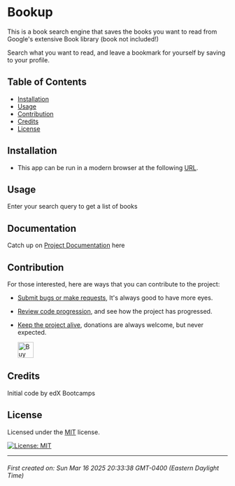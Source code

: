 # Bookup

This is a book search engine that saves the books you want to read from Google's extensive Book library (book not included!)

Search what you want to read, and leave a bookmark for yourself by saving to your profile. 



## Table of Contents

- [Installation](#installation)
- [Usage](#usage)
- [Contribution](#contribution)
- [Credits](#credits)
- [License](#license)





## Installation

* This app can be run in a modern browser at the following [URL](https://bookup-jvbi.onrender.com).





## Usage

Enter your search query to get a list of books




## Documentation

Catch up on [Project Documentation](https://github.com/artoftheniles/bookup/wiki) here




## Contribution

For those interested, here are ways that you can contribute to the project:

* [Submit bugs or make requests](https://github.com/artoftheniles/bookup/issues), It's always good to have more eyes.
* [Review code progression](https://github.com/artoftheniles/bookup/pulls), and see how the project has progressed.
* [Keep the project alive](https://ko-fi.com/artoftheniles#), donations are always welcome, but never expected.

    <a href='https://ko-fi.com/V7V116V0Z9' target='_blank'><img height='36' style='border:0px;height:36px;' src='https://storage.ko-fi.com/cdn/kofi6.png?v=6' border='0' alt='Buy Me a Coffee at ko-fi.com' /></a>




## Credits

Initial code by edX Bootcamps




## License

Licensed under the [MIT](LICENSE.txt) license. 

[![License: MIT](https://img.shields.io/badge/License-MIT-yellow.svg)](https://opensource.org/licenses/MIT)

---

###### First created on: Sun Mar 16 2025 20:33:38 GMT-0400 (Eastern Daylight Time)
